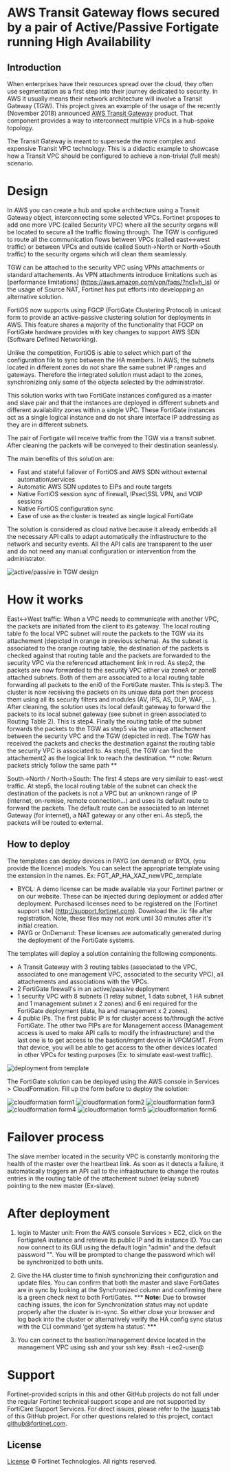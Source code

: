 # AWS Transit Gateway flows secured by a pair of Active/Passive Fortigate running High Availability 

## Introduction

When enterprises have their resources spread over the cloud, they often use segmentation as a first step into their journey dedicated to security. In AWS it usually means their network architecture will involve a Transit Gateway (TGW).
This project gives an example of the usage of the recently (November 2018) announced [AWS Transit Gateway](https://aws.amazon.com/transit-gateway/) product. That component provides a way to interconnect multiple VPCs in a hub-spoke topology.

The Transit Gateway is meant to supersede the more complex and expensive Transit VPC technology. This is a didactic example to showcase how a Transit VPC should be configured to achieve a non-trivial (full mesh) scenario.

# Design

In AWS you can create a hub and spoke architecture using a Transit Gateway object, interconnecting some selected VPCs. Fortinet proposes to add one more VPC (called Security VPC) where all the security organs will be located to secure all the traffic flowing through. The TGW is configured to route all the communication flows between VPCs (called east<->west traffic) or between VPCs and outside (called South->North or North->South traffic) to the security organs which will clean them seamlessly.

TGW can be attached to the security VPC using VPNs attachments or standard attachements. As VPN attachments introduce limitations such as [performance limitations] (https://aws.amazon.com/vpn/faqs/?nc1=h_ls) or the usage of Source NAT, Fortinet has put efforts into developping an alternative solution. 

FortiOS now supports using FGCP (FortiGate Clustering Protocol) in unicast form to provide an active-passive clustering solution for deployments in AWS. This feature shares a majority of the functionality that FGCP on FortiGate hardware provides with key changes to support AWS SDN (Software Defined Networking).

Unlike the competition, FortiOS is able to select which part of the configuration file to sync between the HA members. In AWS, the subnets located in different zones do not share the same subnet IP ranges and gateways. Therefore the integrated solution must adapt to the zones, synchronizing only some of the objects selected by the administrator. 

This solution works with two FortiGate instances configured as a master and slave pair and that the instances are deployed in different subnets and different availability zones within a single VPC. These FortiGate instances act as a single logical instance and do not share interface IP addressing as they are in different subnets.

The pair of Fortigate will receive traffic from the TGW via a transit subnet. After cleaning the packets will be conveyed to their destination seanlessly. 

The main benefits of this solution are:

  - Fast and stateful failover of FortiOS and AWS SDN without external automation\services
  - Automatic AWS SDN updates to EIPs and route targets
  - Native FortiOS session sync of firewall, IPsec\SSL VPN, and VOIP sessions
  - Native FortiOS configuration sync
  - Ease of use as the cluster is treated as single logical FortiGate

The solution is considered as cloud native because it already embedds all the necessary API calls to adapt automatically the infrastructure to the network and security events. All the API calls are transparent to the user and do not need any manual configuration or intervention from the administrator. 

![active/passive in TGW design](images/tgw-ha.png)

# How it works

East<->West traffic: When a VPC needs to communicate with another VPC, the packets are initiated from the client to its gateway. The local routing table fo the local VPC subnet will route the packets to the TGW via its attachement (depicted in orange in previous schema). As the subnet is associated to the orange routing table, the destination of the packets is checked against that routing table and the packets are forwarded to the security VPC via the referenced attachement link in red.
As step2, the packets are now forwarded to the security VPC either via zoneA or zoneB attached subnets. Both of them are associated to a local routing table forwarding all packets to the eni0 of the FortiGate master. This is step3.
The cluster is now receiving the packets on its unique data port then process them using all its security filters and modules (AV, IPS, AS, DLP, WAF, ... ). After cleaning, the solution uses its local default gateway to forward the packets to its local subnet gateway (see subnet in green associated to Routing Table 2). This is step4. Finally the routing table of the subnet forwards the packets to the TGW as step5 via the unique attachement between the security VPC and the TGW (depicted in red). 
The TGW has received the packets and checks the destination against the routing table the security VPC is associated to. As step6, the TGW can find the attachement2 as the logical link to reach the destination. 
** note: Return packets stricly follow the same path **

South->North / North->South: The first 4 steps are very similair to east-west traffic. At step5, the local routing table of the subnet can check the destination of the packets is not a VPC but an unknown range of IP (internet, on-remise, remote connection...) and uses its default route to forward the packets. The default route can be associated to an Internet Gateway (for internet), a NAT gateway or any other eni. As step5, the packets will be routed to external.

## How to deploy

The templates can deploy devices in PAYG (on demand) or BYOL (you provide the licence) models. You can select the appropriate template using the extension in the names. Ex: FGT_AP_HA_XAZ_newVPC_<extension>.template
  - BYOL: A demo license can be made available via your Fortinet partner or on our website. These can be injected during deployment or added after deployment. Purchased licenses need to be registered on the [Fortinet support site] (http://support.fortinet.com). Download the .lic file after registration. Note, these files may not work until 30 minutes after it's initial creation.
  - PAYG or OnDemand: These licenses are automatically generated during the deployment of the FortiGate systems.


The templates will deploy a solution containing the following components.
  - A Transit Gateway with 3 routing tables (associated to the VPC, associated to one management VPC, associated to the security VPC), all attachements and associations with the VPCs.
  - 2 FortiGate firewall's in an active/passive deployment
  - 1 security VPC with 8 subnets (1 relay subnet, 1 data subnet, 1 HA subnet and 1 management subnet x 2 zones) and 6 eni required for the FortiGate deployment (data, ha and management x 2 zones). 
  - 4 public IPs. The first public IP is for cluster access to/through the active FortiGate.  The other two PIPs are for Management access (Management access is used to make API calls to modify the infrastructure) and the last one is to get access to the bastion/mgmt device in VPCMGMT. From that device, you will be able to get access to the other devices located in other VPCs for testing purposes (Ex: to simulate east-west traffic). 


![deployment from template](images/tgw-deployed.png)


The FortiGate solution can be deployed using the AWS console in Services > CloudFormation. Fill up the form before to deploy the solution:

![cloudformation form1](images/form-1.png)
![cloudformation form2](images/form-2.png)
![cloudformation form3](images/form-3.png)
![cloudformation form4](images/form-4.png)
![cloudformation form5](images/form-5.png)
![cloudformation form6](images/form-6.png)

# Failover process

The slave member located in the security VPC is constantly monitoring the health of the master over the heartbeat link. As soon as it detects a failure, it automatically triggers an API call to the infrastructure to change the routes entries in the routing table of the attachement subnet (relay subnet) pointing to the new master (Ex-slave). 

# After deployment

1. login to Master unit:
From the AWS console Services > EC2, click on the FortigateA instance and retrieve its public IP and its instance ID. You can now connect to its GUI using the default login "admin" and the default password "<instance ID>". You will be prompted to change the password which will be synchronized to both units.

2. Give the HA cluster time to finish synchronizing their configuration and update files.  You can confirm that both the master and slave FortiGates are in sync by looking at the Synchronized column and confirming there is a green check next to both FortiGates. 
*** **Note:** Due to browser caching issues, the icon for Synchronization status may not update properly after the cluster is in-sync.  So either close your browser and log back into the cluster or alternatively verify the HA config sync status with the CLI command ‘get system ha status’. ***

3. You can connect to the bastion/management device located in the management VPC using ssh and your ssh key:
#ssh -i <path to your private key> ec2-user@<ip of the management device>

# Support
Fortinet-provided scripts in this and other GitHub projects do not fall under the regular Fortinet technical support scope and are not supported by FortiCare Support Services.
For direct issues, please refer to the [Issues](https://github.com/fortinet/fortigate-terraform-deploy/issues) tab of this GitHub project.
For other questions related to this project, contact [github@fortinet.com](mailto:github@fortinet.com).

## License
[License](https://github.com/fortinet/fortigate-terraform-deploy/blob/master/LICENSE) © Fortinet Technologies. All rights reserved.
